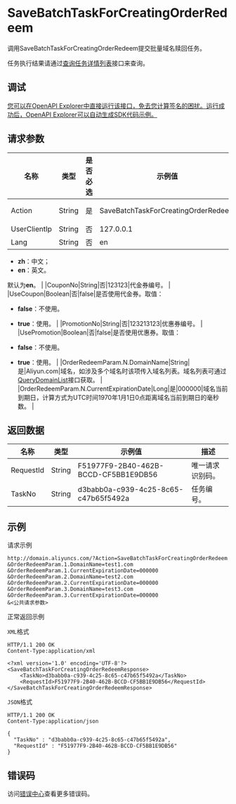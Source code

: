 # SaveBatchTaskForCreatingOrderRedeem

调用SaveBatchTaskForCreatingOrderRedeem提交批量域名赎回任务。

任务执行结果请通过[查询任务详情列表](~~67710~~)接口来查询。

## 调试

[您可以在OpenAPI Explorer中直接运行该接口，免去您计算签名的困扰。运行成功后，OpenAPI Explorer可以自动生成SDK代码示例。](https://api.aliyun.com/#product=Domain&api=SaveBatchTaskForCreatingOrderRedeem&type=RPC&version=2018-01-29)

## 请求参数

|名称|类型|是否必选|示例值|描述|
|--|--|----|---|--|
|Action|String|是|SaveBatchTaskForCreatingOrderRedeem|系统规定参数。取值：**SaveBatchTaskForCreatingOrderRedeem**。 |
|UserClientIp|String|否|127.0.0.1|用户IP，可设置为**127.0.0.1**。 |
|Lang|String|否|en|接口返回错误信息语言。取值：

 -   **zh**：中文；
-   **en**：英文。

 默认为**en**。 |
|CouponNo|String|否|123123|代金券编号。 |
|UseCoupon|Boolean|否|false|是否使用代金券。取值：

 -   **false**：不使用。
-   **true**：使用。 |
|PromotionNo|String|否|123213123|优惠券编号。 |
|UsePromotion|Boolean|否|false|是否使用优惠券。取值：

 -   **false**：不使用。
-   **true**：使用。 |
|OrderRedeemParam.N.DomainName|String|是|Aliyun.com|域名，如涉及多个域名时该项传入域名列表。域名列表可通过[QueryDomainList](~~67712~~)接口获取。 |
|OrderRedeemParam.N.CurrentExpirationDate|Long|是|000000|域名当前到期日，计算方式为UTC时间1970年1月1日0点距离域名当前到期日的毫秒数。 |

## 返回数据

|名称|类型|示例值|描述|
|--|--|---|--|
|RequestId|String|F51977F9-2B40-462B-BCCD-CF5BB1E9DB56|唯一请求识别码。 |
|TaskNo|String|d3babb0a-c939-4c25-8c65-c47b65f5492a|任务编号。 |

## 示例

请求示例

```
http://domain.aliyuncs.com/?Action=SaveBatchTaskForCreatingOrderRedeem
&OrderRedeemParam.1.DomainName=test1.com
&OrderRedeemParam.1.CurrentExpirationDate=000000
&OrderRedeemParam.2.DomainName=test2.com
&OrderRedeemParam.2.CurrentExpirationDate=000000
&OrderRedeemParam.3.DomainName=test3.com
&OrderRedeemParam.3.CurrentExpirationDate=000000
&<公共请求参数>
```

正常返回示例

`XML`格式

```
HTTP/1.1 200 OK
Content-Type:application/xml

<?xml version='1.0' encoding='UTF-8'?>
<SaveBatchTaskForCreatingOrderRedeemResponse>
    <TaskNo>d3babb0a-c939-4c25-8c65-c47b65f5492a</TaskNo>
    <RequestId>F51977F9-2B40-462B-BCCD-CF5BB1E9DB56</RequestId>
</SaveBatchTaskForCreatingOrderRedeemResponse>
```

`JSON`格式

```
HTTP/1.1 200 OK
Content-Type:application/json

{
  "TaskNo" : "d3babb0a-c939-4c25-8c65-c47b65f5492a",
  "RequestId" : "F51977F9-2B40-462B-BCCD-CF5BB1E9DB56"
}
```

## 错误码

访问[错误中心](https://error-center.aliyun.com/status/product/Domain)查看更多错误码。

